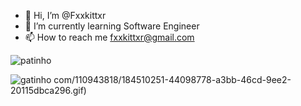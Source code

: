 - 👋 Hi, I’m @Fxxkittxr
- 🌱 I’m currently learning Software Engineer
- 📫 How to reach me fxxkittxr@gmail.com

![patinho](https://user-images.githubusercontent.com/110943818/186723353-3da2ab00-6171-40a6-a3a2-3056534490c3.gif)

![gatinho](https://user-images.githubusercontent.com/110943818/186722849-ddbc897e-a4bb-4c62-84e0-5a865f5654e7.gif)
com/110943818/184510251-44098778-a3bb-46cd-9ee2-20115dbca296.gif)


<!---
Fxxkittxr/Fxxkittxr is a ✨ special ✨ repository because its `README.md` (this file) appears on your GitHub profile.
You can click the Preview link to take a look at your changes.
--->
